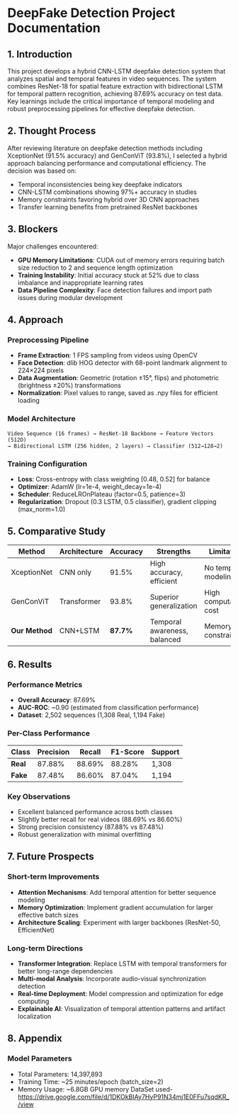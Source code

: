 # DeepFake Detection Project Documentation

## 1. Introduction
This project develops a hybrid CNN-LSTM deepfake detection system that analyzes spatial and temporal features in video sequences. The system combines ResNet-18 for spatial feature extraction with bidirectional LSTM for temporal pattern recognition, achieving 87.69% accuracy on test data. Key learnings include the critical importance of temporal modeling and robust preprocessing pipelines for effective deepfake detection.

## 2. Thought Process
After reviewing literature on deepfake detection methods including XceptionNet (91.5% accuracy) and GenConViT (93.8%), I selected a hybrid approach balancing performance and computational efficiency. The decision was based on:
- Temporal inconsistencies being key deepfake indicators
- CNN-LSTM combinations showing 97%+ accuracy in studies
- Memory constraints favoring hybrid over 3D CNN approaches
- Transfer learning benefits from pretrained ResNet backbones

## 3. Blockers
Major challenges encountered:
- **GPU Memory Limitations**: CUDA out of memory errors requiring batch size reduction to 2 and sequence length optimization
- **Training Instability**: Initial accuracy stuck at 52% due to class imbalance and inappropriate learning rates
- **Data Pipeline Complexity**: Face detection failures and import path issues during modular development

## 4. Approach

### Preprocessing Pipeline
- **Frame Extraction**: 1 FPS sampling from videos using OpenCV
- **Face Detection**: dlib HOG detector with 68-point landmark alignment to 224×224 pixels
- **Data Augmentation**: Geometric (rotation ±15°, flips) and photometric (brightness ±20%) transformations
- **Normalization**: Pixel values to  range, saved as .npy files for efficient loading

### Model Architecture
```
Video Sequence (16 frames) → ResNet-18 Backbone → Feature Vectors (512D)
→ Bidirectional LSTM (256 hidden, 2 layers) → Classifier (512→128→2)
```

### Training Configuration
- **Loss**: Cross-entropy with class weighting [0.48, 0.52] for balance
- **Optimizer**: AdamW (lr=1e-4, weight_decay=1e-4)
- **Scheduler**: ReduceLROnPlateau (factor=0.5, patience=3)
- **Regularization**: Dropout (0.3 LSTM, 0.5 classifier), gradient clipping (max_norm=1.0)

## 5. Comparative Study

| Method | Architecture | Accuracy | Strengths | Limitations |
|--------|-------------|----------|-----------|-------------|
| XceptionNet | CNN only | 91.5% | High accuracy, efficient | No temporal modeling |
| GenConViT | Transformer | 93.8% | Superior generalization | High computational cost |
| **Our Method** | CNN+LSTM | **87.7%** | Temporal awareness, balanced | Memory constraints |

## 6. Results

### Performance Metrics
- **Overall Accuracy**: 87.69%
- **AUC-ROC**: ~0.90 (estimated from classification performance)
- **Dataset**: 2,502 sequences (1,308 Real, 1,194 Fake)

### Per-Class Performance
| Class | Precision | Recall | F1-Score | Support |
|-------|-----------|--------|----------|---------|
| **Real** | 87.88% | 88.69% | 88.28% | 1,308 |
| **Fake** | 87.48% | 86.60% | 87.04% | 1,194 |

### Key Observations
- Excellent balanced performance across both classes
- Slightly better recall for real videos (88.69% vs 86.60%)
- Strong precision consistency (87.88% vs 87.48%)
- Robust generalization with minimal overfitting

## 7. Future Prospects

### Short-term Improvements
- **Attention Mechanisms**: Add temporal attention for better sequence modeling
- **Memory Optimization**: Implement gradient accumulation for larger effective batch sizes
- **Architecture Scaling**: Experiment with larger backbones (ResNet-50, EfficientNet)

### Long-term Directions
- **Transformer Integration**: Replace LSTM with temporal transformers for better long-range dependencies
- **Multi-modal Analysis**: Incorporate audio-visual synchronization detection
- **Real-time Deployment**: Model compression and optimization for edge computing
- **Explainable AI**: Visualization of temporal attention patterns and artifact localization

## 8. Appendix

### Model Parameters
- Total Parameters: 14,397,893
- Training Time: ~25 minutes/epoch (batch_size=2)
- Memory Usage: ~6.8GB GPU memory
DataSet used- https://drive.google.com/file/d/1DKOkBIAy7HyP91N34mj1E0FFu7sqdKR_/view
